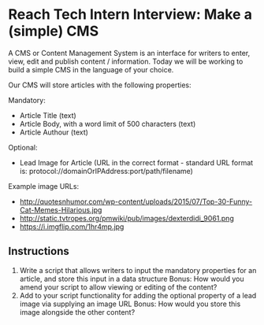 # Reach Tech Intern Interview: Make a (simple) CMS 

A CMS or Content Management System is an interface for writers to enter, view, edit and publish content / information. Today we will be working to build a simple CMS in the language of your choice. 

Our CMS will store articles with the following properties: 

Mandatory: 
- Article Title (text)
- Article Body, with a word limit of 500 characters (text)
- Article Authour (text) 

Optional: 
- Lead Image for Article (URL in the correct format - standard URL format is: protocol://domainOrIPAddress:port/path/filename)

Example image URLs: 
- http://quotesnhumor.com/wp-content/uploads/2015/07/Top-30-Funny-Cat-Memes-Hilarious.jpg
- http://static.tvtropes.org/pmwiki/pub/images/dexterdidi_9061.png
- https://i.imgflip.com/1hr4mp.jpg

## Instructions 

1. Write a script that allows writers to input the mandatory properties for an article, and store this input in a data structure 
  Bonus: How would you amend your script to allow viewing or editing of the content?
2. Add to your script functionality for adding the optional property of a lead image via supplying an image URL 
  Bonus: How would you store this image alongside the other content?
